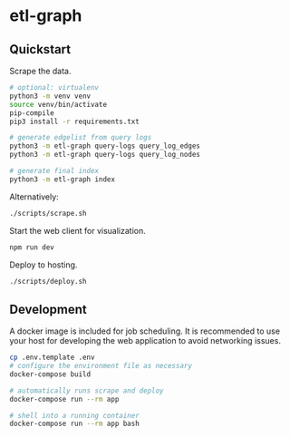 # etl-graph

## Quickstart

Scrape the data.

```bash
# optional: virtualenv
python3 -m venv venv
source venv/bin/activate
pip-compile
pip3 install -r requirements.txt

# generate edgelist from query logs
python3 -m etl-graph query-logs query_log_edges
python3 -m etl-graph query-logs query_log_nodes

# generate final index
python3 -m etl-graph index
```

Alternatively:

```bash
./scripts/scrape.sh
```

Start the web client for visualization.

```bash
npm run dev
```

Deploy to hosting.

```bash
./scripts/deploy.sh
```

## Development

A docker image is included for job scheduling. It is recommended to use your
host for developing the web application to avoid networking issues.

```bash
cp .env.template .env
# configure the environment file as necessary
docker-compose build

# automatically runs scrape and deploy
docker-compose run --rm app

# shell into a running container
docker-compose run --rm app bash
```
